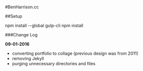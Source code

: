 #BenHarrison.cc

##Setup

npm install --global gulp-cli
npm install

###Change Log

**09-01-2016**
- converting portfolio to collage (previous design was from 2011)
- removing Jekyll
- purging unnecessary directories and files
